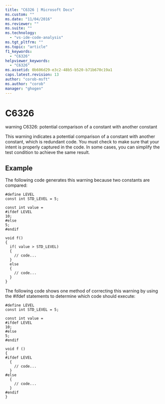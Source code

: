 ```yaml
---
title: "C6326 | Microsoft Docs"
ms.custom: ""
ms.date: "11/04/2016"
ms.reviewer: ""
ms.suite: ""
ms.technology: 
  - "vs-ide-code-analysis"
ms.tgt_pltfrm: ""
ms.topic: "article"
f1_keywords: 
  - "C6326"
helpviewer_keywords: 
  - "C6326"
ms.assetid: 0b606d29-e3c2-48b5-b520-b71b670c19a1
caps.latest.revision: 13
author: "corob-msft"
ms.author: "corob"
manager: "ghogen"
---
```

# C6326
warning C6326: potential comparison of a constant with another constant  
  
 This warning indicates a potential comparison of a constant with another constant, which is redundant code. You must check to make sure that your intent is properly captured in the code. In some cases, you can simplify the test condition to achieve the same result.  
  
## Example  
 The following code generates this warning because two constants are compared:  
  
```  
#define LEVEL    
const int STD_LEVEL = 5;  
  
const int value =   
#ifdef LEVEL  
10;  
#else   
5;  
#endif  
  
void f()  
{  
  if( value > STD_LEVEL)  
  {  
    // code...  
  }  
  else  
  {  
    // code...  
  }  
}  
```  
  
 The following code shows one method of correcting this warning by using the #ifdef statements to determine which code should execute:  
  
```  
#define LEVEL    
const int STD_LEVEL = 5;  
  
const int value =   
#ifdef LEVEL  
10;  
#else   
5;  
#endif  
  
void f ()  
{  
#ifdef LEVEL  
  {  
    // code...  
  }  
#else  
  {  
    // code...  
  }  
#endif  
}   
```